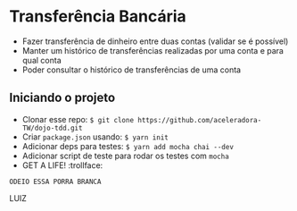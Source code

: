 # Transferência Bancária

* Fazer transferência de dinheiro entre duas contas (validar se é possível)
* Manter um histórico de transferências realizadas por uma conta e para qual conta
* Poder consultar o histórico de transferências de uma conta

## Iniciando o projeto

* Clonar esse repo: `$ git clone https://github.com/aceleradora-TW/dojo-tdd.git`
* Criar `package.json` usando: `$ yarn init`
* Adicionar deps para testes: `$ yarn add mocha chai --dev`
* Adicionar script de teste para rodar os testes com `mocha`
* GET A LIFE! :trollface:


`ODEIO ESSA PORRA BRANCA`

LUIZ
